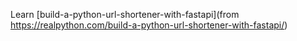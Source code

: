 Learn [build-a-python-url-shortener-with-fastapi](from https://realpython.com/build-a-python-url-shortener-with-fastapi/)